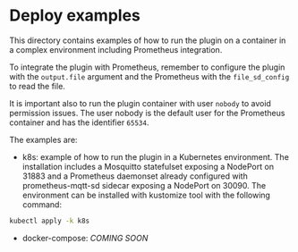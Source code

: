 # Deploy examples

This directory contains examples of how to run the plugin on a container in a complex environment including Prometheus integration.

To integrate the plugin with Prometheus, remember to configure the plugin with the `output.file` argument and the Prometheus with the `file_sd_config` to read the file. 

It is important also to run the plugin container with user `nobody` to avoid permission issues. The user nobody is the default user for the Prometheus container and has the identifier `65534`.

The examples are:
- k8s: example of how to run the plugin in a Kubernetes environment. The installation includes a Mosquitto statefulset exposing a NodePort on 31883 and a Prometheus daemonset already configured with prometheus-mqtt-sd sidecar exposing a NodePort on 30090. The environment can be installed with kustomize tool with the following command:
```bash
kubectl apply -k k8s
```
- docker-compose: *COMING SOON*
 